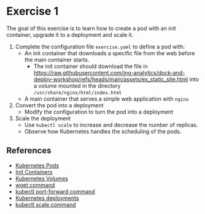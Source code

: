# Exercise 1

The goal of this exercise is to learn how to create a pod with an init container, upgrade it to a deployment and scale it.

1. Complete the configuration file `exercise.yaml` to define a pod with:
   - An init container that downloads a specific file from the web before the main container starts.
     - The init container should download the file in <https://raw.githubusercontent.com/ing-analytics/dock-and-deploy-workshop/refs/heads/main/assets/ex_static_site.html>
     into a volume mounted in the directory `/usr/share/nginx/html/index.html`
   - A main container that serves a simple web application with `nginx`
2. Convert the pod into a deployment
   - Modify the configuration to turn the pod into a deployment
3. Scale the deployment
   - Use `kubectl scale` to increase and decrease the number of replicas.
   - Observe how Kubernetes handles the scheduling of the pods.

## References

- [Kubernetes Pods](https://kubernetes.io/docs/concepts/workloads/pods/)
- [Init Containers](https://kubernetes.io/docs/concepts/workloads/pods/init-containers/)
- [Kubernetes Volumes](https://kubernetes.io/docs/concepts/storage/volumes/)
- [wget command](https://www.gnu.org/software/wget/manual/wget.html#Examples)
- [kubectl port-forward command](https://kubernetes.io/docs/reference/kubectl/generated/kubectl_port-forward/)
- [Kubernetes deployments](https://kubernetes.io/docs/concepts/workloads/controllers/deployment/#creating-a-deployment)
- [kubectl scale command](https://kubernetes.io/docs/reference/kubectl/generated/kubectl_scale/)
